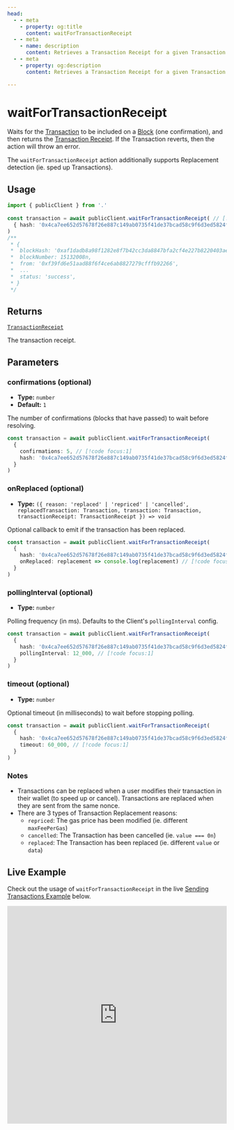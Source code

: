 ```yaml
---
head:
  - - meta
    - property: og:title
      content: waitForTransactionReceipt
  - - meta
    - name: description
      content: Retrieves a Transaction Receipt for a given Transaction hash.
  - - meta
    - property: og:description
      content: Retrieves a Transaction Receipt for a given Transaction hash.

---
```


# waitForTransactionReceipt

Waits for the [Transaction](/docs/glossary/terms#TODO) to be included on a [Block](/docs/glossary/terms#TODO) (one confirmation), and then returns the [Transaction Receipt](/docs/glossary/terms#TODO). If the Transaction reverts, then the action will throw an error.

The `waitForTransactionReceipt` action additionally supports Replacement detection (ie. sped up Transactions).

## Usage

```ts
import { publicClient } from '.'
 
const transaction = await publicClient.waitForTransactionReceipt( // [!code focus:99]
  { hash: '0x4ca7ee652d57678f26e887c149ab0735f41de37bcad58c9f6d3ed5824f15b74d' }
)
/**
 * {
 *  blockHash: '0xaf1dadb8a98f1282e8f7b42cc3da8847bfa2cf4e227b8220403ae642e1173088',
 *  blockNumber: 15132008n,
 *  from: '0xf39fd6e51aad88f6f4ce6ab8827279cfffb92266',
 *  ...
 *  status: 'success',
 * }
 */
```

## Returns

[`TransactionReceipt`](/docs/glossary/types#TODO)

The transaction receipt.

## Parameters

### confirmations (optional)

- **Type:** `number`
- **Default:** `1`

The number of confirmations (blocks that have passed) to wait before resolving.

```ts
const transaction = await publicClient.waitForTransactionReceipt(
  { 
    confirmations: 5, // [!code focus:1]
    hash: '0x4ca7ee652d57678f26e887c149ab0735f41de37bcad58c9f6d3ed5824f15b74d' 
  }
)
```

### onReplaced (optional)

- **Type:** `({ reason: 'replaced' | 'repriced' | 'cancelled', replacedTransaction: Transaction, transaction: Transaction, transactionReceipt: TransactionReceipt }) => void`

Optional callback to emit if the transaction has been replaced.

```ts
const transaction = await publicClient.waitForTransactionReceipt(
  { 
    hash: '0x4ca7ee652d57678f26e887c149ab0735f41de37bcad58c9f6d3ed5824f15b74d',
    onReplaced: replacement => console.log(replacement) // [!code focus:1]
  }
)
```

### pollingInterval (optional)

- **Type:** `number`

Polling frequency (in ms). Defaults to the Client's `pollingInterval` config.

```ts
const transaction = await publicClient.waitForTransactionReceipt(
  { 
    hash: '0x4ca7ee652d57678f26e887c149ab0735f41de37bcad58c9f6d3ed5824f15b74d',
    pollingInterval: 12_000, // [!code focus:1]
  }
)
```

### timeout (optional)

- **Type:** `number`

Optional timeout (in milliseconds) to wait before stopping polling.

```ts
const transaction = await publicClient.waitForTransactionReceipt(
  { 
    hash: '0x4ca7ee652d57678f26e887c149ab0735f41de37bcad58c9f6d3ed5824f15b74d',
    timeout: 60_000, // [!code focus:1]
  }
)
```

### Notes

- Transactions can be replaced when a user modifies their transaction in their wallet (to speed up or cancel). Transactions are replaced when they are sent from the same nonce.
- There are 3 types of Transaction Replacement reasons:
  - `repriced`: The gas price has been modified (ie. different `maxFeePerGas`)
  - `cancelled`: The Transaction has been cancelled (ie. `value === 0n`)
  - `replaced`: The Transaction has been replaced (ie. different `value` or `data`)

## Live Example

Check out the usage of `waitForTransactionReceipt` in the live [Sending Transactions Example](https://stackblitz.com/github/wagmi-dev/viem/tree/main/examples/transactions/sending-transactions) below.

<iframe frameborder="0" width="100%" height="500px" src="https://stackblitz.com/github/wagmi-dev/viem/tree/main/examples/transactions/sending-transactions?embed=1&file=index.ts&hideNavigation=1&hideDevTools=true&terminalHeight=0"></iframe>

